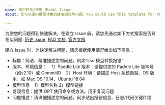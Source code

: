 ```yaml
---
name: 模型转换/使用（Model Issue）
about: 您可以提问模型转换的使用报错等问题。You could use this template for reporting a model issue.

---
```


为使您的问题得到快速解决，在建立 Issue 前，请您先通过如下方式搜索是否有相似问题: [历史 issue](https://github.com/PaddlePaddle/Paddle-Lite/issues), [FAQ 文档](https://paddle-lite.readthedocs.io/zh/develop/quick_start/faq.html), [官方文档](https://paddle-lite.readthedocs.io/zh/develop/guide/introduction.html)

建立 issue 时，为快速解决问题，请您根据使用情况给出如下信息：
- 标题：简洁、精准描述您的问题，例如“ssd 模型转换报错”
- 版本、环境信息：
    1）Paddle Lite 版本：请提供您的 Paddle Lite 版本号（如v2.10）或 CommitID
    2）Host 环境：请描述 Host 系统类型、OS 版本，如 Mac OS 10.14、Ubuntu 18.04
- 模型信息
    1）模型名称
    2）模型链接
- 复现信息：提供 OPT 使用命令或方法，用于复现问题
- 问题描述：请详细描述您的问题，同步贴出报错信息、日志/代码关键片段
